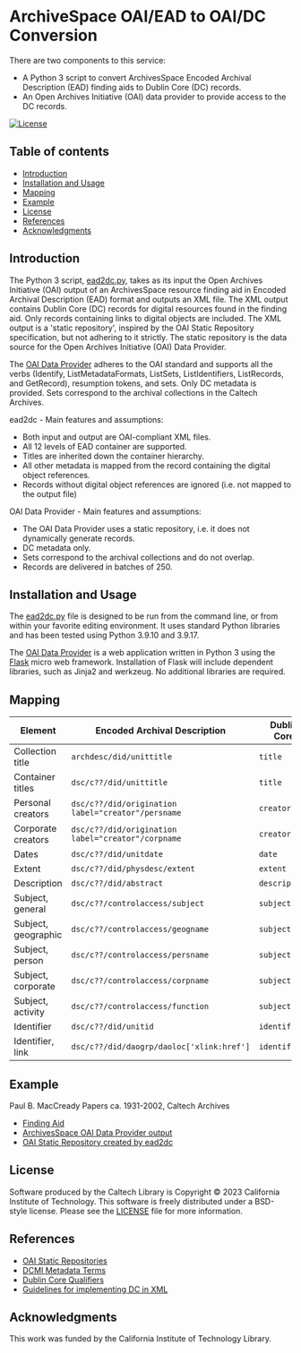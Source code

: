 # ArchiveSpace OAI/EAD to OAI/DC Conversion

There are two components to this service:

* A Python 3 script to convert ArchivesSpace Encoded Archival Description (EAD) finding aids to Dublin Core (DC) records.
* An Open Archives Initiative (OAI) data provider to provide access to the DC records.


[![License](https://img.shields.io/badge/License-BSD--like-lightgrey)](https://choosealicense.com/licenses/bsd-3-clause)


## Table of contents

* [Introduction](#introduction)
* [Installation and Usage](#installation)
* [Mapping](#mapping)
* [Example](#example)
* [License](#license)
* [References](#references)
* [Acknowledgments](#acknowledgments)


## Introduction

The Python 3 script, [ead2dc.py](app/ead2dc.py), takes as its input the Open Archives Initiative (OAI) output of an ArchivesSpace resource finding aid in Encoded Archival Description (EAD) format and outputs an XML file. The XML output contains Dublin Core (DC) records for digital resources found in the finding aid. Only records containing links to digital objects are included. The XML output is a 'static repository', inspired by the OAI Static Repository specification, but not adhering to it strictly. The static repository is the data source for the Open Archives Initiative (OAI) Data Provider.

The [OAI Data Provider](https://apps.library.caltech.edu/ead2dc/) adheres to the OAI standard and supports all the verbs (Identify, ListMetadataFormats, ListSets, ListIdentifiers, ListRecords, and GetRecord), resumption tokens, and sets. Only DC metadata is provided. Sets correspond to the archival collections in the Caltech Archives.

ead2dc - Main features and assumptions:

* Both input and output are OAI-compliant XML files.
* All 12 levels of EAD container are supported.
* Titles are inherited down the container hierarchy.
* All other metadata is mapped from the record containing the digital object references.
* Records without digital object references are ignored (i.e. not mapped to the output file)

OAI Data Provider - Main features and assumptions:

* The OAI Data Provider uses a static repository, i.e. it does not dynamically generate records.
* DC metadata only.
* Sets correspond to the archival collections and do not overlap.
* Records are delivered in batches of 250.

## Installation and Usage

The [ead2dc.py](app/ead2dc.py) file is designed to be run from the command line, or from within your favorite editing environment. It uses standard Python libraries and has been tested using Python 3.9.10 and 3.9.17.

The [OAI Data Provider](https://apps.library.caltech.edu/ead2dc/) is a web application written in Python 3 using the [Flask](https://flask.palletsprojects.com/en/3.0.x/) micro web framework. Installation of Flask will include dependent libraries, such as Jinja2 and werkzeug. No additional libraries are required.

## Mapping

| Element | Encoded Archival Description | Dublin Core |
|---|---|---|
| Collection title  | `archdesc/did/unittitle`  | `title`  |
| Container titles  | `dsc/c??/did/unittitle`  | `title`  |
| Personal creators  | `dsc/c??/did/origination label="creator"/persname`  | `creator`  |
| Corporate creators  | `dsc/c??/did/origination label="creator"/corpname`  | `creator`  |
| Dates  | `dsc/c??/did/unitdate`  | `date`  |
| Extent  | `dsc/c??/did/physdesc/extent`  | `extent`  |
| Description  | `dsc/c??/did/abstract`  | `description`  |
| Subject, general  | `dsc/c??/controlaccess/subject`  | `subject`  |
| Subject, geographic  | `dsc/c??/controlaccess/geogname`  | `subject`  |
| Subject, person  | `dsc/c??/controlaccess/persname`  | `subject`  |
| Subject, corporate  | `dsc/c??/controlaccess/corpname`  | `subject`  |
| Subject, activity  | `dsc/c??/controlaccess/function`  | `subject`  |
| Identifier  | `dsc/c??/did/unitid`  | `identifier`  |
| Identifier, link  | `dsc/c??/did/daogrp/daoloc['xlink:href']`  | `identifier`  |


## Example

Paul B. MacCready Papers ca. 1931-2002, Caltech Archives

* [Finding Aid](https://collections.archives.caltech.edu/repositories/2/resources/197)
* [ArchivesSpace OAI Data Provider output](https://caltechlibrary.github.io/ead2dc/maccready-ead.xml)
* [OAI Static Repository created by ead2dc](https://caltechlibrary.github.io/ead2dc/maccready-dc.xml)


## License

Software produced by the Caltech Library is Copyright © 2023 California Institute of Technology.  This software is freely distributed under a BSD-style license.  Please see the [LICENSE](LICENSE) file for more information.


## References

* [OAI Static Repositories](http://www.openarchives.org/OAI/2.0/guidelines-static-repository.htm)
* [DCMI Metadata Terms](https://www.dublincore.org/specifications/dublin-core/dcmi-terms/)
* [Dublin Core Qualifiers](https://www.dublincore.org/specifications/dublin-core/dcmes-qualifiers/)
* [Guidelines for implementing DC in XML](https://www.dublincore.org/specifications/dublin-core/dc-xml-guidelines/2002-04-14/)


## Acknowledgments

This work was funded by the California Institute of Technology Library.